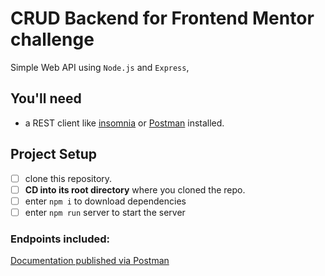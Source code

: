 # CRUD Backend for Frontend Mentor challenge

Simple Web API using `Node.js` and `Express`,

## You'll need

- a REST client like [insomnia](https://insomnia.rest/download/) or [Postman](https://www.getpostman.com/downloads/) installed.

## Project Setup

- [ ] clone this repository.
- [ ] **CD into its root directory** where you cloned the repo.
- [ ] enter `npm i` to download dependencies
- [ ] enter `npm run` server to start the server

### Endpoints included: 




<a href="https://documenter.getpostman.com/view/12258213/2s8YzTUhpw" target="_">Documentation published via Postman</a>


